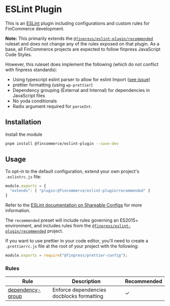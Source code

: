 # ESLint Plugin

This is an [ESLint](https://eslint.org/) plugin including configurations and custom rules for FinCommerce development.

**Note:** This primarily extends the [`@finpress/eslint-plugin/recommended`](https://github.com/finpress/gutenberg/tree/trunk/packages/eslint-plugin) ruleset and does not change any of the rules exposed on that plugin. As a base, all FinCommerce projects are expected to follow finpress JavaScript Code Styles.

However, this ruleset does implement the following (which do not conflict with finpress standards):

- Using typescript eslint parser to allow for eslint Import ([see issue](https://github.com/gajus/eslint-plugin-jsdoc/issues/604#issuecomment-653962767))
- prettier formatting (using `wp-prettier`)
- Dependency grouping (External and Internal) for dependencies in JavaScript files
- No yoda conditionals
- Radix argument required for `parseInt`.

## Installation

Install the module

```bash
pnpm install @fincommerce/eslint-plugin --save-dev
```

## Usage

To opt-in to the default configuration, extend your own project's `.eslintrc.js` file:

```js
module.exports = {
  "extends": [ "plugin:@fincommerce/eslint-plugin/recommended" ]
}
```

Refer to the [ESLint documentation on Shareable Configs](http://eslint.org/docs/developer-guide/shareable-configs) for more information.

The `recommended` preset will include rules governing an ES2015+ environment, and includes rules from the [`@finpress/eslint-plugin/recommended`](https://github.com/finpress/gutenberg/tree/trunk/packages/eslint-plugin) project.

If you want to use prettier in your code editor, you'll need to create a `.prettierrc.js` file at the root of your project with the following:

```js
module.exports = require("@finpress/prettier-config");
```

### Rules

| Rule                                                                       | Description                               | Recommended |
| -------------------------------------------------------------------------- | ----------------------------------------- | ----------- |
| [dependency-group](/packages/js/eslint-plugin/docs/rules/dependency-group.md) | Enforce dependencies docblocks formatting | ✓           |
